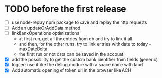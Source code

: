TODO before the first release
=============================

 - [ ] use node-replay npm package to save and replay the http requests
 - [ ] Add an updateOrAddData method
 - [ ] linkBankOperations optimizations
      * at first run, get all the entries from db and try to link it all
      * and then, for the other runs, try to link entries with date to today - maxDateDelta
      * the first run or not data can be saved in the account
 - [X] add the possibility to get the custom bank identifier from fields (generic)
 - [X] logger: use it like the debug module with a space name with label
 - [X] Add automatic opening of token url in the browser like ACH
